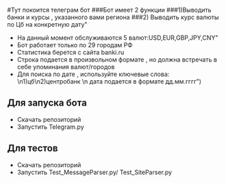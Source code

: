 #Тут покоится телеграм бот
###Бот имеет 2 функции
###1)Выводить банки и курсы , указанного вами региона
###2) Выводить курс валюты по Цб на конкретную дату"
* На данный момент обслуживаются 5 валют:USD,EUR,GBP,JPY,CNY"
* Бот работает только по 29 городам РФ
* Статистика берется с сайта banki.ru
* Строка подается в произвольном формате , но должна встречать в себе упоминания валют/городов
* Для поиска по дате , используйте ключевые слова:  \n1)цб\n2)центробанк \n дата подается в формате дд.мм.гггг") 

## Для запуска бота 
* Cкачать репозиторий
* Запустить Telegram.py
## Для тестов
* Cкачать репозиторий
* Запустить Test_MessageParser.py/ Test_SiteParser.py

